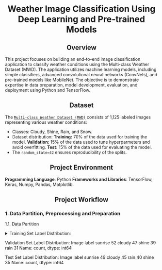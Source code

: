 # __<center> Weather Image Classification Using Deep Learning and Pre-trained Models </center>__

## __<center>Overview</center>__
This project focuses on building an end-to-end image classification application to classify weather conditions using the Multi-class Weather Dataset (MWD).
The application utilizes machine learning models, including simple classifiers, advanced convolutional neural networks (ConvNets), and pre-trained models like MobileNet. 
The objective is to demonstrate expertise in data preparation, model development, evaluation, and deployment using Python and TensorFlow.

## __<center>Dataset</center>__
The [`Multi-class Weather Dataset (MWD)`](https://github.com/VivianNg9/Weather-Image-Classification-Using-Deep-Learning-and-Pre-trained-Models/blob/main/dataset2.zip) consists of 1,125 labeled images representing various weather conditions:
- Classes: Cloudy, Shine, Rain, and Snow.
- Dataset distribution:
**Training:** 70% of the data used for training the model.
**Validation:** 15% of the data used to tune hyperparmeters and avoid overfitting.
**Test:** 15% of the data used for evaluating the model.
- The `random_state=42` ensures reproducibility of the splits.

## __<center>Project Environment</center>__
**Programming Language**: Python
**Frameworks and Libraries**: TensorFlow, Keras, Numpy, Pandas, Matplotlib. 

## __<center>Project Workflow</center>__
### 1. Data Partition, Preprocessing and Preparation 
1.1. Data Partition 
<details>
  <summary>Training Set Label Distribution:</summary>
 Image label
sunrise    255
cloudy     208
shine      179
rain       142
Name: count, dtype: int64
</details>

Validation Set Label Distribution:
 Image label
sunrise    52
cloudy     47
shine      39
rain       31
Name: count, dtype: int64

Test Set Label Distribution:
 Image label
sunrise    49
cloudy     45
rain       40
shine      35
Name: count, dtype: int64
